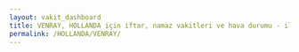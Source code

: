 ```yaml
---
layout: vakit_dashboard
title: VENRAY, HOLLANDA için iftar, namaz vakitleri ve hava durumu - ilçe/eyalet seç
permalink: /HOLLANDA/VENRAY/
---
```


<script type="text/javascript">
  var GLOBAL_COUNTRY = 'HOLLANDA';
  var GLOBAL_CITY = 'VENRAY';
  var GLOBAL_STATE = '';
  var lat = 72;
  var lon = 21;
</script>
